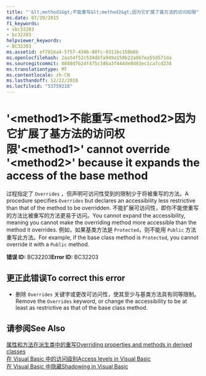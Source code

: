 ```yaml
---
title: "'&lt;method1&gt;不能重写&lt;method2&gt;因为它扩展了基方法的访问权限"
ms.date: 07/20/2015
f1_keywords:
- vbc32203
- bc32203
helpviewer_keywords:
- BC32203
ms.assetid: ef7816a4-5f57-4346-80fc-9311bc150b6b
ms.openlocfilehash: 2aa54f52c534dbfa949a150b22a8b7ea55d571da
ms.sourcegitcommit: 0888d7b24f475c346a3f444de8d83ec1ca7cd234
ms.translationtype: MT
ms.contentlocale: zh-CN
ms.lasthandoff: 12/22/2018
ms.locfileid: "53759218"
---
```

# <a name="ltmethod1gt-cannot-override-ltmethod2gt-because-it-expands-the-access-of-the-base-method"></a><span data-ttu-id="e74d9-102">'&lt;method1&gt;不能重写&lt;method2&gt;因为它扩展了基方法的访问权限</span><span class="sxs-lookup"><span data-stu-id="e74d9-102">'&lt;method1&gt;' cannot override '&lt;method2&gt;' because it expands the access of the base method</span></span>
<span data-ttu-id="e74d9-103">过程指定了 `Overrides` ，但声明可访问性受到的限制少于将被重写的方法。</span><span class="sxs-lookup"><span data-stu-id="e74d9-103">A procedure specifies `Overrides` but declares an accessibility less restrictive than that of the method to be overridden.</span></span> <span data-ttu-id="e74d9-104">不能扩展可访问性，即你不能使重写的方法比被重写的方法更易于访问。</span><span class="sxs-lookup"><span data-stu-id="e74d9-104">You cannot expand the accessibility, meaning you cannot make the overriding method more accessible than the method it overrides.</span></span> <span data-ttu-id="e74d9-105">例如，如果基类方法是 `Protected`，则不能用 `Public` 方法重写此方法。</span><span class="sxs-lookup"><span data-stu-id="e74d9-105">For example, if the base class method is `Protected`, you cannot override it with a `Public` method.</span></span>  
  
 <span data-ttu-id="e74d9-106">**错误 ID:** BC32203</span><span class="sxs-lookup"><span data-stu-id="e74d9-106">**Error ID:** BC32203</span></span>  
  
## <a name="to-correct-this-error"></a><span data-ttu-id="e74d9-107">更正此错误</span><span class="sxs-lookup"><span data-stu-id="e74d9-107">To correct this error</span></span>  
  
-   <span data-ttu-id="e74d9-108">删除 `Overrides` 关键字或更改可访问性，使其至少与基类方法具有同等限制。</span><span class="sxs-lookup"><span data-stu-id="e74d9-108">Remove the `Overrides` keyword, or change the accessibility to be at least as restrictive as that of the base class method.</span></span>  
  
## <a name="see-also"></a><span data-ttu-id="e74d9-109">请参阅</span><span class="sxs-lookup"><span data-stu-id="e74d9-109">See Also</span></span>  
 [<span data-ttu-id="e74d9-110">属性和方法在派生类中的重写</span><span class="sxs-lookup"><span data-stu-id="e74d9-110">Overriding properties and methods in derived classes</span></span>](~/docs/visual-basic/programming-guide/language-features/objects-and-classes/inheritance-basics.md#overriding-properties-and-methods-in-derived-classes)  
 [<span data-ttu-id="e74d9-111">在 Visual Basic 中的访问级别</span><span class="sxs-lookup"><span data-stu-id="e74d9-111">Access levels in Visual Basic</span></span>](../../visual-basic/programming-guide/language-features/declared-elements/access-levels.md)  
 [<span data-ttu-id="e74d9-112">在 Visual Basic 中隐藏</span><span class="sxs-lookup"><span data-stu-id="e74d9-112">Shadowing in Visual Basic</span></span>](../../visual-basic/programming-guide/language-features/declared-elements/shadowing.md)
